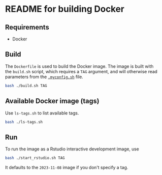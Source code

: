 # README for building Docker

## Requirements

- Docker

## Build

The `Dockerfile` is used to build the Docker image. The image is built with the `build.sh` script, which requires a `TAG` argument, and will otherwise read parameters from the [`.myconfig.sh`](.myconfig.sh) file.

```bash
bash ./build.sh TAG
```

## Available Docker image (tags)

Use `ls-tags.sh` to list available tags.

```bash
bash ./ls-tags.sh
```


## Run

To run the image as a Rstudio interactive development image, use

```bash
bash ./start_rstudio.sh TAG
```

It defaults to the `2023-11-08` image if you don't specify a tag.

